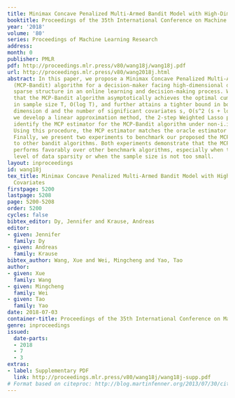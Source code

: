 ```yaml
---
title: Minimax Concave Penalized Multi-Armed Bandit Model with High-Dimensional Covariates
booktitle: Proceedings of the 35th International Conference on Machine Learning
year: '2018'
volume: '80'
series: Proceedings of Machine Learning Research
address: 
month: 0
publisher: PMLR
pdf: http://proceedings.mlr.press/v80/wang18j/wang18j.pdf
url: http://proceedings.mlr.press/v80/wang2018j.html
abstract: In this paper, we propose a Minimax Concave Penalized Multi-Armed Bandit
  (MCP-Bandit) algorithm for a decision-maker facing high-dimensional data with latent
  sparse structure in an online learning and decision-making process. We demonstrate
  that the MCP-Bandit algorithm asymptotically achieves the optimal cumulative regret
  in sample size T, O(log T), and further attains a tighter bound in both covariates
  dimension d and the number of significant covariates s, O(s^2 (s + log d). In addition,
  we develop a linear approximation method, the 2-step Weighted Lasso procedure, to
  identify the MCP estimator for the MCP-Bandit algorithm under non-i.i.d. samples.
  Using this procedure, the MCP estimator matches the oracle estimator with high probability.
  Finally, we present two experiments to benchmark our proposed the MCP-Bandit algorithm
  to other bandit algorithms. Both experiments demonstrate that the MCP-Bandit algorithm
  performs favorably over other benchmark algorithms, especially when there is a high
  level of data sparsity or when the sample size is not too small.
layout: inproceedings
id: wang18j
tex_title: Minimax Concave Penalized Multi-Armed Bandit Model with High-Dimensional
  Covariates
firstpage: 5200
lastpage: 5208
page: 5200-5208
order: 5200
cycles: false
bibtex_editor: Dy, Jennifer and Krause, Andreas
editor:
- given: Jennifer
  family: Dy
- given: Andreas
  family: Krause
bibtex_author: Wang, Xue and Wei, Mingcheng and Yao, Tao
author:
- given: Xue
  family: Wang
- given: Mingcheng
  family: Wei
- given: Tao
  family: Yao
date: 2018-07-03
container-title: Proceedings of the 35th International Conference on Machine Learning
genre: inproceedings
issued:
  date-parts:
  - 2018
  - 7
  - 3
extras:
- label: Supplementary PDF
  link: http://proceedings.mlr.press/v80/wang18j/wang18j-supp.pdf
# Format based on citeproc: http://blog.martinfenner.org/2013/07/30/citeproc-yaml-for-bibliographies/
---
```

